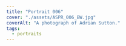 ```yaml
---
title: "Portrait 006"
cover: "./assets/ASPR_006_BW.jpg"
coverAlt: "A photograph of Adrian Sutton."
tags:
  - portraits
---
```

